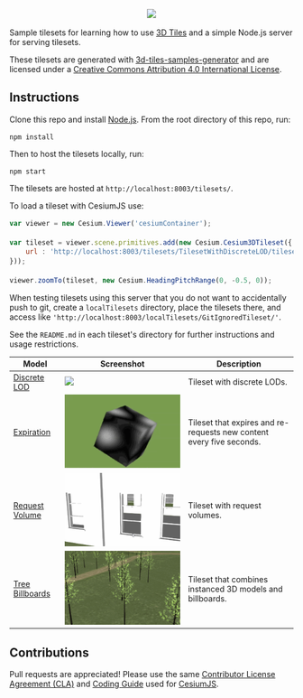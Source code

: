 <p align="center"><img src="https://github.com/CesiumGS/3d-tiles/blob/master/figures/Cesium3DTiles.png" /></p>

Sample tilesets for learning how to use [3D Tiles](https://github.com/CesiumGS/3d-tiles) and a simple Node.js server for serving tilesets.

These tilesets are generated with [3d-tiles-samples-generator](https://github.com/CesiumGS/3d-tiles-validator/tree/master/samples-generator) and are licensed under a [Creative Commons Attribution 4.0 International License](https://creativecommons.org/licenses/by/4.0/).

## Instructions

Clone this repo and install [Node.js](http://nodejs.org/).  From the root directory of this repo, run:
```
npm install
```

Then to host the tilesets locally, run:
```
npm start
```

The tilesets are hosted at `http://localhost:8003/tilesets/`.

To load a tileset with CesiumJS use:

```javascript
var viewer = new Cesium.Viewer('cesiumContainer');

var tileset = viewer.scene.primitives.add(new Cesium.Cesium3DTileset({
    url : 'http://localhost:8003/tilesets/TilesetWithDiscreteLOD/tileset.json'
}));

viewer.zoomTo(tileset, new Cesium.HeadingPitchRange(0, -0.5, 0));
```

When testing tilesets using this server that you do not want to accidentally push to git, create a `localTilesets` directory, place the tilesets there, and access like `'http://localhost:8003/localTilesets/GitIgnoredTileset/'`.

See the `README.md` in each tileset's directory for further instructions and usage restrictions.

| Model                                                  | Screenshot                                                            | Description|
|--------------------------------------------------------|-----------------------------------------------------------------------|------------|
| [Discrete LOD](tilesets/TilesetWithDiscreteLOD)        | ![](tilesets/TilesetWithDiscreteLOD/screenshot/screenshot.gif)        | Tileset with discrete LODs. |
| [Expiration](tilesets/TilesetWithExpiration)           | ![](tilesets/TilesetWithExpiration/screenshot/screenshot.gif)         | Tileset that expires and re-requests new content every five seconds. |
| [Request Volume](tilesets/TilesetWithRequestVolume)    | ![](tilesets/TilesetWithRequestVolume/screenshot/screenshot.gif)      | Tileset with request volumes. |
| [Tree Billboards](tilesets/TilesetWithTreeBillboards)  | ![](tilesets/TilesetWithTreeBillboards/screenshot/screenshot.gif)     | Tileset that combines instanced 3D models and billboards. |

## Contributions

Pull requests are appreciated!  Please use the same [Contributor License Agreement (CLA)](https://github.com/CesiumGS/cesium/blob/master/CONTRIBUTING.md) and [Coding Guide](https://github.com/CesiumGS/cesium/blob/master/Documentation/Contributors/CodingGuide/README.md) used for [CesiumJS](https://cesium.com/cesiumjs/).

